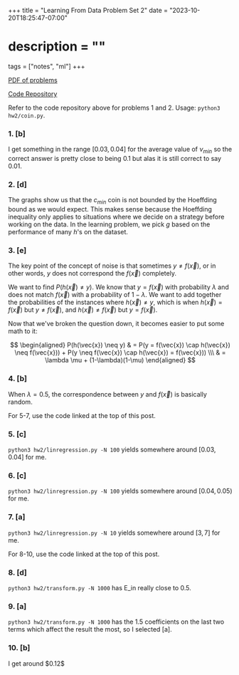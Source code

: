 +++
title = "Learning From Data Problem Set 2"
date = "2023-10-20T18:25:47-07:00"
# description = ""

tags = ["notes", "ml"]
+++


[PDF of problems](https://https://work.caltech.edu/homework/hw2.pdf)

[Code Repository](https://github.com/lienzhuzhu/lfd)


Refer to the code repository above for problems 1 and 2. Usage: `python3 hw2/coin.py`.

<h3>1. [b]</h3>

I get something in the range $[0.03, 0.04]$ for the average value of $\nu_{min}$ so the correct answer is pretty close to being 0.1 but alas it is still correct to say 0.01.


<h3>2. [d]</h3>

The graphs show us that the $c_{min}$ coin is not bounded by the Hoeffding bound as we would expect. This makes sense because the Hoeffding inequality only applies to situations where we decide on a strategy before working on the data. In the learning problem, we pick $g$ based on the performance of many $h$'s on the dataset.


<h3>3. [e]</h3>

The key point of the concept of noise is that sometimes $y \neq f(\vec{x})$, or in other words, $y$ does not correspond the $f(\vec{x})$ completely. 

We want to find $P(h(\vec{x}) \neq y)$. We know that $y = f(\vec{x})$ with probability $\lambda$ and does not match $f(\vec{x})$ with a probability of $1-\lambda$. We want to add together the probabilities of the instances where $h(\vec{x}) \neq y$, which is when $h(\vec{x}) = f(\vec{x})$ but $y \neq f(\vec{x})$, and $h(\vec{x}) \neq f(\vec{x})$ but $y = f(\vec{x})$.

Now that we've broken the question down, it becomes easier to put some math to it:

$$
\begin{aligned}
P(h(\vec{x}) \neq y)    & = P(y = f(\vec{x}) \cap h(\vec{x}) \neq f(\vec{x})) + P(y \neq f(\vec{x}) \cap h(\vec{x}) = f(\vec{x})) \\\
                        & = \lambda \mu + (1-\lambda)(1-\mu)
\end{aligned}
$$


<h3>4. [b]</h3>

When $\lambda = 0.5$, the correspondence between $y$ and $f(\vec{x})$ is basically random.



For 5-7, use the code linked at the top of this post.

<h3>5. [c]</h3>

`python3 hw2/linregression.py -N 100` yields somewhere around $[0.03, 0.04]$ for me.

<h3>6. [c]</h3>

`python3 hw2/linregression.py -N 100` yields somewhere around $[0.04, 0.05)$ for me.

<h3>7. [a]</h3>

`python3 hw2/linregression.py -N 10` yields somewhere around $[3, 7]$ for me.


For 8-10, use the code linked at the top of this post.

<h3>8. [d]</h3>

`python3 hw2/transform.py -N 1000` has E_in really close to $0.5$.

<h3>9. [a]</h3>

`python3 hw2/transform.py -N 1000` has the $1.5$ coefficients on the last two terms which affect the result the most, so I selected [a].

<h3>10. [b]</h3>
I get around $0.12$
